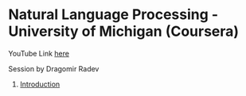 # Natural Language Processing - University of Michigan (Coursera)

YouTube Link [here](https://www.youtube.com/playlist?list=PLLssT5z_DsK8BdawOVCCaTCO99Ya58ryR)

Session by Dragomir Radev

1. [Introduction](Introduction.md)